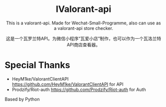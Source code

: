 <h1 align="center">
  IValorant-api
</h1>
<p align="center">This is a valorant-api. Made for Wechat-Small-Programme, also can use as a valorant-api store checker.</p>

<p align="center">这是一个瓦罗兰特API。为微信小程序“瓦爱小店”制作，也可以作为一个瓦洛兰特API商店查看器。</p>

# Special Thanks
- HeyM1ke/ValorantClientAPI https://github.com/HeyM1ke/ValorantClientAPI for API
- Prodzify/Riot-auth https://github.com/Prodzify/Riot-auth for Auth

Based by Python
